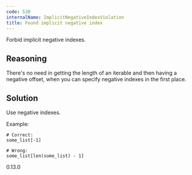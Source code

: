 ```yaml
---
code: 530
internalName: ImplicitNegativeIndexViolation
title: Found implicit negative index
---
```


Forbid implicit negative indexes.

## Reasoning
There's no need in getting the length of an iterable and then having
a negative offset, when you can specify negative indexes in the
first place.

## Solution
Use negative indexes.

Example:

    # Correct:
    some_list[-1]
    
    # Wrong:
    some_list[len(some_list) - 1]

<div class="versionadded">

0.13.0

</div>